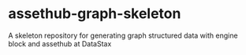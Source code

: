 # assethub-graph-skeleton
A skeleton repository for generating graph structured data with engine block and assethub at DataStax
